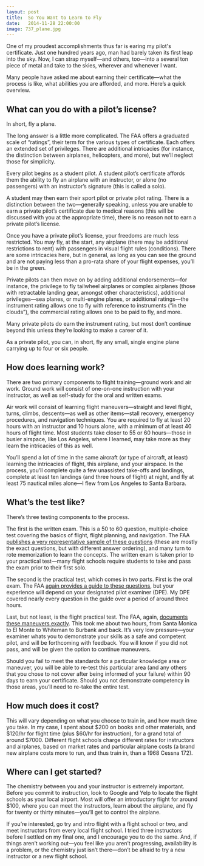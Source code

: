 ```yaml
---
layout: post
title:  So You Want to Learn to Fly
date:   2014-11-28 22:00:00
image: 737_plane.jpg
---
```


One of my proudest accomplishments thus far is earing my pilot's certificate. Just one hundred years ago, man had barely taken its first leap into the sky. Now, I can strap myself—and others, too—into a several ton piece of metal and take to the skies, wherever and whenever I want.

Many people have asked me about earning their certificate—what the process is like, what abilities you are afforded, and more. Here’s a quick overview.

## What can you do with a pilot’s license?

In short, fly a plane.

The long answer is a little more complicated. The FAA offers a graduated scale of “ratings”, their term for the various types of certificate. Each offers an extended set of privileges. There are additional intricacies (for instance, the distinction between airplanes, helicopters, and more), but we’ll neglect those for simplicity.

Every pilot begins as a student pilot. A student pilot’s certificate affords them the ability to fly an airplane with an instructor, or alone (no passengers) with an instructor’s signature (this is called a solo).

A student may then earn their sport pilot or private pilot rating. There is a distinction between the two—generally speaking, unless you are unable to earn a private pilot’s certificate due to medical reasons (this will be discussed with you at the appropriate time), there is no reason not to earn a private pilot’s license.

Once you have a private pilot’s license, your freedoms are much less restricted. You may fly, at the start, any airplane (there may be additional restrictions to rent) with passengers in visual flight rules (conditions). There are some intricacies here, but in general, as long as you can see the ground and are not paying less than a pro-rata share of your flight expenses, you’ll be in the green.

Private pilots can then move on by adding additional endorsements—for instance, the privilege to fly tailwheel airplanes or complex airplanes (those with retractable landing gear, amongst other characteristics), additional privileges—sea planes, or multi-engine planes, or additional ratings—the instrument rating allows one to fly with reference to instruments (“in the clouds”), the commercial rating allows one to be paid to fly, and more.

Many private pilots do earn the instrument rating, but most don’t continue beyond this unless they’re looking to make a career of it.

As a private pilot, you can, in short, fly any small, single engine plane carrying up to four or six people.

## How does learning work?

There are two primary components to flight training—ground work and air work. Ground work will consist of one-on-one instruction  with your instructor, as well as self-study for the oral and written exams.

Air work will consist of learning flight maneuvers—straight and level flight, turns, climbs, descents—as well as other items—stall recovery, emergency procedures, and navigation techniques. You are required to fly at least 20 hours with an instructor and 10 hours alone, with a minimum of at least 40 hours of flight time. Most students take closer to 55 or 60 hours—those in busier airspace, like Los Angeles, where I learned, may take more as they learn the intricacies of this as well.

You’ll spend a lot of time in the same aircraft (or type of aircraft, at least) learning the intricacies of flight, this airplane, and your airspace. In the process, you’ll complete quite a few unassisted take-offs and landings, complete at least ten landings (and three hours of flight) at night, and fly at least 75 nautical miles alone—I flew from Los Angeles to Santa Barbara.

## What’s the test like?

There’s three testing components to the process.

The first is the written exam. This is a 50 to 60 question, multiple-choice test covering the basics of flight, flight planning, and navigation. The FAA [publishes a very representative sample of these questions](http://www.faa.gov/training_testing/testing/test_guides/media/faa-g-8082-17i.pdf) (these are mostly the exact questions, but with different answer ordering), and many turn to rote memorization to learn the concepts. The written exam is taken prior to your practical test—many flight schools require students to take and pass the exam prior to their first solo.

The second is the practical test, which comes in two parts. First is the oral exam. The FAA [again provides a guide to these questions](http://www.faa.gov/training_testing/testing/test_guides/media/faa-g-8082-17i.pdf), but your experience will depend on your designated pilot examiner (DPE). My DPE covered nearly every question in the guide over a period of around three hours.

Last, but not least, is the flight practical test. The FAA, again, [documents these maneuvers exactly](https://www.faa.gov/training_testing/testing/test_standards/media/FAA-S-8081-14B.pdf). This took me about two hours, from Santa Monica to El Monte to Whiteman to Burbank and back. It’s very low pressure—your examiner whats you to demonstrate your skills as a safe and competent pilot, and will be forthcoming with feedback. You will know if you did not pass, and will be given the option to continue maneuvers.

Should you fail to meet the standards for a particular knowledge area or maneuver, you will be able to re-test this particular area (and any others that you chose to not cover after being informed of your failure) within 90 days to earn your certificate. Should you not demonstrate competency in those areas, you’ll need to re-take the entire test.

## How much does it cost?

This will vary depending on what you choose to train in, and how much time you take. In my case, I spent about $200 on books and other materials, and $120/hr for flight time (plus $60/hr for instruction), for a grand total of around $7000. Different flight schools charge different rates for instructors and airplanes, based on market rates and particular airplane costs (a brand new airplane costs more to run, and thus train in, than a 1968 Cessna 172).

## Where can I get started?

The chemistry between you and your instructor is extremely important. Before you commit to instruction, look to Google and Yelp to locate the flight schools as your local airport. Most will offer an introductory flight for around $100, where you can meet the instructors, learn about the airplane, and fly for twenty or thirty minutes—you’ll get to control the airplane.

If you’re interested, go try and intro flight with a flight school or two, and meet instructors from every local flight school. I tried three instructors before I settled on my final one, and I encourage you to do the same. And, if things aren’t working out—you feel like you aren’t progressing, availability is a problem, or the chemistry just isn’t there—don’t be afraid to try a new instructor or a new flight school.